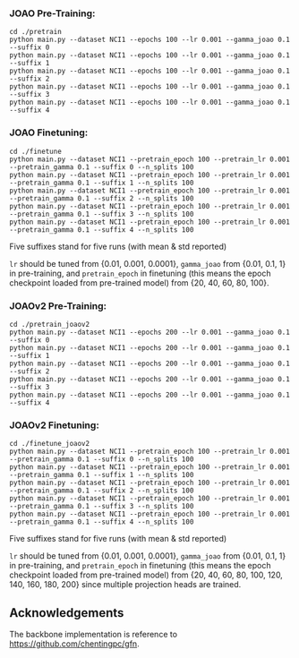 ### JOAO Pre-Training: ###

```
cd ./pretrain
python main.py --dataset NCI1 --epochs 100 --lr 0.001 --gamma_joao 0.1  --suffix 0
python main.py --dataset NCI1 --epochs 100 --lr 0.001 --gamma_joao 0.1  --suffix 1
python main.py --dataset NCI1 --epochs 100 --lr 0.001 --gamma_joao 0.1  --suffix 2
python main.py --dataset NCI1 --epochs 100 --lr 0.001 --gamma_joao 0.1  --suffix 3
python main.py --dataset NCI1 --epochs 100 --lr 0.001 --gamma_joao 0.1  --suffix 4
```

### JOAO Finetuning: ###

```
cd ./finetune
python main.py --dataset NCI1 --pretrain_epoch 100 --pretrain_lr 0.001 --pretrain_gamma 0.1 --suffix 0 --n_splits 100
python main.py --dataset NCI1 --pretrain_epoch 100 --pretrain_lr 0.001 --pretrain_gamma 0.1 --suffix 1 --n_splits 100
python main.py --dataset NCI1 --pretrain_epoch 100 --pretrain_lr 0.001 --pretrain_gamma 0.1 --suffix 2 --n_splits 100
python main.py --dataset NCI1 --pretrain_epoch 100 --pretrain_lr 0.001 --pretrain_gamma 0.1 --suffix 3 --n_splits 100
python main.py --dataset NCI1 --pretrain_epoch 100 --pretrain_lr 0.001 --pretrain_gamma 0.1 --suffix 4 --n_splits 100
```

Five suffixes stand for five runs (with mean & std reported)

```lr``` should be tuned from {0.01, 0.001, 0.0001}, ```gamma_joao``` from {0.01, 0.1, 1} in pre-training, and ```pretrain_epoch``` in finetuning (this means the epoch checkpoint loaded from pre-trained model) from {20, 40, 60, 80, 100}.


### JOAOv2 Pre-Training: ###

```
cd ./pretrain_joaov2
python main.py --dataset NCI1 --epochs 200 --lr 0.001 --gamma_joao 0.1  --suffix 0
python main.py --dataset NCI1 --epochs 200 --lr 0.001 --gamma_joao 0.1  --suffix 1
python main.py --dataset NCI1 --epochs 200 --lr 0.001 --gamma_joao 0.1  --suffix 2
python main.py --dataset NCI1 --epochs 200 --lr 0.001 --gamma_joao 0.1  --suffix 3
python main.py --dataset NCI1 --epochs 200 --lr 0.001 --gamma_joao 0.1  --suffix 4
```

### JOAOv2 Finetuning: ###

```
cd ./finetune_joaov2
python main.py --dataset NCI1 --pretrain_epoch 100 --pretrain_lr 0.001 --pretrain_gamma 0.1 --suffix 0 --n_splits 100
python main.py --dataset NCI1 --pretrain_epoch 100 --pretrain_lr 0.001 --pretrain_gamma 0.1 --suffix 1 --n_splits 100
python main.py --dataset NCI1 --pretrain_epoch 100 --pretrain_lr 0.001 --pretrain_gamma 0.1 --suffix 2 --n_splits 100
python main.py --dataset NCI1 --pretrain_epoch 100 --pretrain_lr 0.001 --pretrain_gamma 0.1 --suffix 3 --n_splits 100
python main.py --dataset NCI1 --pretrain_epoch 100 --pretrain_lr 0.001 --pretrain_gamma 0.1 --suffix 4 --n_splits 100
```

Five suffixes stand for five runs (with mean & std reported)

```lr``` should be tuned from {0.01, 0.001, 0.0001}, ```gamma_joao``` from {0.01, 0.1, 1} in pre-training, and ```pretrain_epoch``` in finetuning (this means the epoch checkpoint loaded from pre-trained model) from {20, 40, 60, 80, 100, 120, 140, 160, 180, 200} since multiple projection heads are trained.

## Acknowledgements

The backbone implementation is reference to https://github.com/chentingpc/gfn.
